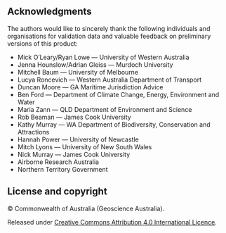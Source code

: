 ## Acknowledgments

The authors would like to sincerely thank the following individuals and organisations for validation data and valuable feedback on preliminary versions of this product: 

* Mick O’Leary/Ryan Lowe &mdash; University of Western Australia 
* Jenna Hounslow/Adrian Gleiss &mdash; Murdoch University 
* Mitchell Baum &mdash; University of Melbourne 
* Lucya Roncevich &mdash; Western Australia Department of Transport 
* Duncan Moore &mdash; GA Maritime Jurisdiction Advice 
* Ben Ford &mdash; Department of Climate Change, Energy, Environment and Water 
* Maria Zann &mdash; QLD Department of Environment and Science 
* Rob Beaman &mdash; James Cook University 
* Kathy Murray &mdash; WA Department of Biodiversity, Conservation and Attractions 
* Hannah Power &mdash; University of Newcastle 
* Mitch Lyons &mdash; University of New South Wales 
* Nick Murray &mdash; James Cook University
* Airborne Research Australia 
* Northern Territory Government 

## License and copyright

&copy; Commonwealth of Australia (Geoscience Australia).

Released under [Creative Commons Attribution 4.0 International Licence](https://creativecommons.org/licenses/by/4.0/).

